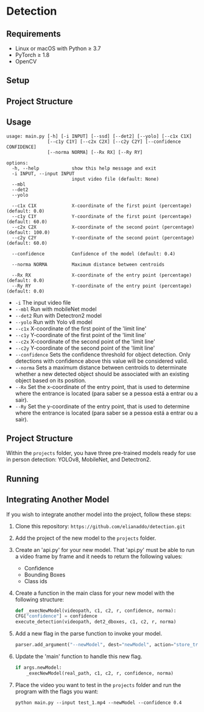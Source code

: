 # Detection

## Requirements

- Linux or macOS with Python ≥ 3.7 
- PyTorch ≥ 1.8
- OpenCV

## Setup

## Project Structure 

## Usage


```
usage: main.py [-h] [-i INPUT] [--ssd] [--det2] [--yolo] [--c1x C1X]
               [--c1y C1Y] [--c2x C2X] [--c2y C2Y] [--confidence CONFIDENCE]
               [--norma NORMA] [--Rx RX] [--Ry RY]

options:
  -h, --help            show this help message and exit
  -i INPUT, --input INPUT
                        input video file (default: None)
  --mbl
  --det2
  --yolo

  --c1x C1X             X-coordinate of the first point (percentage) (default: 0.0)
  --c1y C1Y             Y-coordinate of the first point (percentage) (default: 60.0)
  --c2x C2X             X-coordinate of the second point (percentage) (default: 100.0)
  --c2y C2Y             Y-coordinate of the second point (percentage) (default: 60.0)

  --confidence          Confidence of the model (default: 0.4)

  --norma NORMA         Maximum distance between centroids

  --Rx RX               X-coordinate of the entry point (percentage) (default: 0.0)
  --Ry RY               Y-coordinate of the entry point (percentage) (default: 0.0)
```
- `-i` The input video file
- `--mbl` Run with mobileNet model
- `--det2` Run with Detectron2 model
- `--yolo` Run with Yolo v8 model
- `--c1x` X-coordinate of the first point of the 'limit line' 
- `--c1y` Y-coordinate of the first point of the 'limit line' 
- `--c2x` X-coordinate of the second point of the 'limit line' 
- `--c2y` Y-coordinate of the second point of the 'limit line' 
- `--confidence` Sets the confidence threshold for object detection. Only detections with confidence above this value will be considered valid.
- `--norma` Sets a maximum distance between centroids to determinate whether a new detected object should be associated with an existing object based on its position.
- `--Rx` Set the x-coordinate of the entry point, that is used to determine where the entrance is located (para saber se a pessoa está a entrar ou a sair). 
- `--Ry` Set the y-coordinate of the entry point, that is used to determine where the entrance is located (para saber se a pessoa está a entrar ou a sair). 

## Project Structure
Within the `projects` folder, you have three pre-trained models ready for use in person detection: YOLOv8, MobileNet, and Detectron2.

## Running

## Integrating Another Model

If you wish to integrate another model into the project, follow these steps:

  1. Clone this repository:
    ```
    https://github.com/elianaddo/detection.git
    ```

  2. Add the project of the new model to the `projects` folder.
  3. Create an 'api.py' for your new model. That 'api.py' must be able to run a video frame by frame and it needs to return the following values:
     - Confidence
     - Bounding Boxes  
     - Class ids
       
4. Create a function in the main class for your new model with the following structure:

    ``` python
    def _execNewModel(videopath, c1, c2, r, confidence, norma):
    CFG["confidence"] = confidence
    execute_detection(videopath, det2_dboxes, c1, c2, r, norma)      
    ``` 
5. Add a new flag in the parse function to invoke your model.
   ```python
   parser.add_argument("--newModel", dest="newModel", action="store_true")
   ```

6. Update the 'main' function to handle this new flag.
    ```python
    if args.newModel:
        _execNewModel(real_path, c1, c2, r, confidence, norma)
    ```

7. Place the video you want to test in the `projects` folder and run the program with the flags you want:
    ```
    python main.py --input test_1.mp4 --newModel --confidence 0.4 
    ```  
